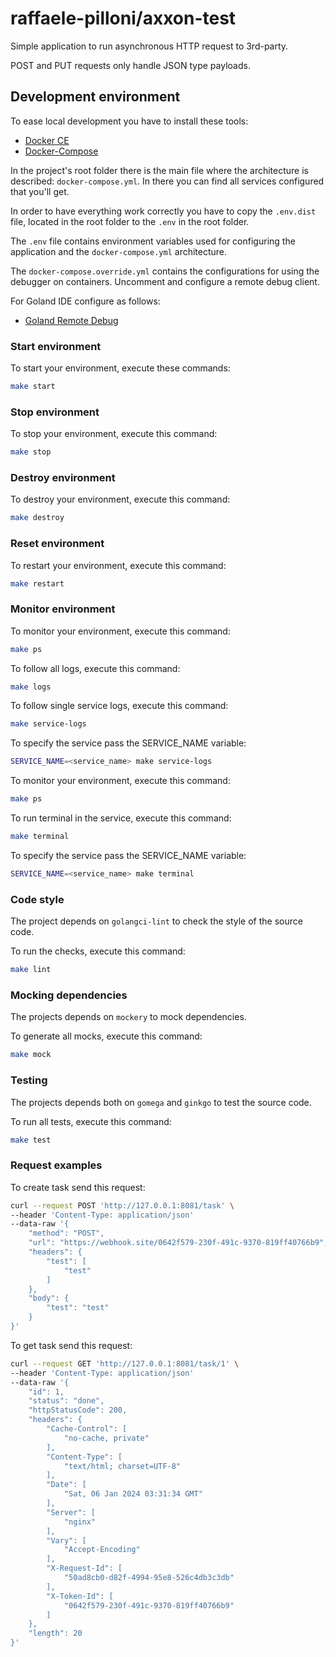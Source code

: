 # raffaele-pilloni/axxon-test
Simple application to run asynchronous HTTP request to 3rd-party.

POST and PUT requests only handle JSON type payloads.

## Development environment
To ease local development you have to install these tools:

* [Docker CE](https://www.docker.com/)
* [Docker-Compose](https://docs.docker.com/compose/)

In the project's root folder there is the main file where the architecture is described: `docker-compose.yml`.
In there you can find all services configured that you'll get.

In order to have everything work correctly you have to copy the `.env.dist`
file, located in the root folder to the `.env` in the root folder.

The `.env` file contains environment variables used for configuring 
the application and the `docker-compose.yml` architecture.

The `docker-compose.override.yml` contains the configurations for using the debugger on containers. 
Uncomment and configure a remote debug client.

For Goland IDE configure as follows:
* [Goland Remote Debug](https://www.jetbrains.com/help/go/go-remote.html)
### Start environment

To start your environment, execute these commands:
```sh
make start
```

### Stop environment

To stop your environment, execute this command:
```sh
make stop
```

### Destroy environment

To destroy your environment, execute this command:
```sh
make destroy
```

### Reset environment

To restart your environment, execute this command:
```sh
make restart
```

### Monitor environment

To monitor your environment, execute this command:
```sh
make ps
```

To follow all logs, execute this command:
```sh
make logs
```

To follow single service logs, execute this command:
```sh
make service-logs
``` 
To specify the service pass the SERVICE_NAME variable:
```sh
SERVICE_NAME=<service_name> make service-logs
``` 

To monitor your environment, execute this command:
```sh
make ps
```

To run terminal in the service, execute this command:
```sh
make terminal
```
To specify the service pass the SERVICE_NAME variable:
```sh
SERVICE_NAME=<service_name> make terminal
``` 
### Code style

The project depends on `golangci-lint` to check the style of the source code.

To run the checks, execute this command:
```sh
make lint
``` 

### Mocking dependencies
The projects depends on `mockery` to mock dependencies.

To generate all mocks, execute this command:
```sh
make mock
``` 

### Testing
The projects depends both on `gomega` and `ginkgo` to test the source code.

To run all tests, execute this command:
```sh
make test
```

### Request examples

To create task send this request:
```sh
curl --request POST 'http://127.0.0.1:8081/task' \
--header 'Content-Type: application/json'
--data-raw '{
    "method": "POST",
    "url": "https://webhook.site/0642f579-230f-491c-9370-819ff40766b9",
    "headers": {
        "test": [
            "test"
        ]
    },
    "body": {
        "test": "test"
    }
}'
```

To get task send this request:
```sh
curl --request GET 'http://127.0.0.1:8081/task/1' \
--header 'Content-Type: application/json'
--data-raw '{
    "id": 1,
    "status": "done",
    "httpStatusCode": 200,
    "headers": {
        "Cache-Control": [
            "no-cache, private"
        ],
        "Content-Type": [
            "text/html; charset=UTF-8"
        ],
        "Date": [
            "Sat, 06 Jan 2024 03:31:34 GMT"
        ],
        "Server": [
            "nginx"
        ],
        "Vary": [
            "Accept-Encoding"
        ],
        "X-Request-Id": [
            "50ad8cb0-d82f-4994-95e8-526c4db3c3db"
        ],
        "X-Token-Id": [
            "0642f579-230f-491c-9370-819ff40766b9"
        ]
    },
    "length": 20
}'
```
